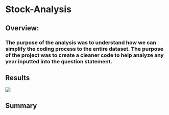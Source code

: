 # Stock-Analysis
## Overview:
### The purpose of the analysis was to understand how we can simplify the coding process to the entire dataset.  The purpose of the project was to create a cleaner code to help analyze any year inputted into the question statement. 

## Results

![](Theater_Outcomes_vs_Launch.png)

## Summary

